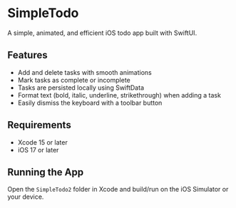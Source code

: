 # SimpleTodo
A simple, animated, and efficient iOS todo app built with SwiftUI.
## Features
- Add and delete tasks with smooth animations
- Mark tasks as complete or incomplete
- Tasks are persisted locally using SwiftData
- Format text (bold, italic, underline, strikethrough) when adding a task
- Easily dismiss the keyboard with a toolbar button
## Requirements
- Xcode 15 or later
- iOS 17 or later
## Running the App
Open the `SimpleTodo2` folder in Xcode and build/run on the iOS Simulator or your device.
